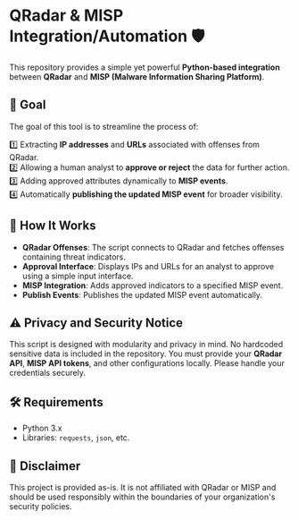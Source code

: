 # QRadar & MISP Integration/Automation 🛡️

This repository provides a simple yet powerful **Python-based integration** between **QRadar** and **MISP (Malware Information Sharing Platform)**.

## 🎯 Goal
The goal of this tool is to streamline the process of:

1️⃣ Extracting **IP addresses** and **URLs** associated with offenses from QRadar.  
2️⃣ Allowing a human analyst to **approve or reject** the data for further action.  
3️⃣ Adding approved attributes dynamically to **MISP events**.  
4️⃣ Automatically **publishing the updated MISP event** for broader visibility.

## 🔧 How It Works
- **QRadar Offenses**: The script connects to QRadar and fetches offenses containing threat indicators.  
- **Approval Interface**: Displays IPs and URLs for an analyst to approve using a simple input interface.  
- **MISP Integration**: Adds approved indicators to a specified MISP event.  
- **Publish Events**: Publishes the updated MISP event automatically.

## ⚠️ Privacy and Security Notice
This script is designed with modularity and privacy in mind. No hardcoded sensitive data is included in the repository. You must provide your **QRadar API**, **MISP API tokens**, and other configurations locally. Please handle your credentials securely.

## 🛠️ Requirements
- Python 3.x  
- Libraries: `requests`, `json`, etc.

## 📝 Disclaimer
This project is provided as-is. It is not affiliated with QRadar or MISP and should be used responsibly within the boundaries of your organization's security policies.
